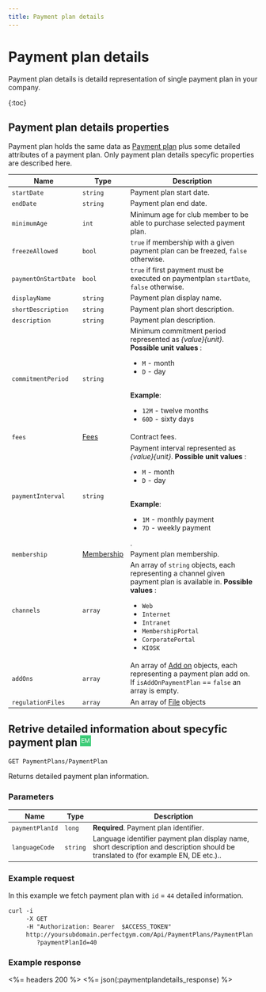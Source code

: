 ```yaml
---
title: Payment plan details
---
```


# Payment plan details

Payment plan details is detaild representation of single payment plan in your company. 

{:toc}


## Payment plan details properties

Payment plan holds the same data as [Payment plan][PaymentPlanProperties] plus some detailed attributes of a payment plan.
Only payment plan details specyfic properties are described here.


Name            	 | Type        				| Description
---------------------|--------------------------|---------------
`startDate`          |`string`     				| Payment plan start date.
`endDate`     		 |`string`     				| Payment plan end date.
`minimumAge`		 |`int`		   				| Minimum age for club member to be able to purchase selected payment plan.
`freezeAllowed`      |`bool`       				| `true` if membership with a given payment plan can be freezed, `false` otherwise.
`paymentOnStartDate` |`bool`       				| `true` if first payment must be executed on paymentplan `startDate`, `false` otherwise.
`displayName`		 |`string`     				| Payment plan display name.
`shortDescription`   |`string`     				| Payment plan short description.
`description`        |`string`     				| Payment plan description.
`commitmentPeriod`   |`string`     				| Minimum commitment period represented as _{value}{unit}_. **Possible unit values** : <br><ul><li>`M` - month</li><li>`D` - day</li></ul><br>**Example**: <br><ul><li>`12M` - twelve months</li><li>`60D` - sixty days</li></ul>
`fees`         		 |[Fees][Fees] 				| Contract fees.
`paymentInterval`    |`string` 	   				| Payment interval represented as _{value}{unit}_. **Possible unit values** : <br><ul><li>`M` - month</li><li>`D` - day</li></ul><br>**Example**: <br><ul><li>`1M` - monthly payment</li><li>`7D` - weekly payment</li></ul>.
`membership`		 |[Membership][Membership]	| Payment plan membership.
`channels`			 |`array`					| An array of `string` objects, each representing a channel given payment plan is available in. **Possible values** : <br><ul><li>`Web`</li><li>`Internet`</li><li>`Intranet`</li><li>`MembershipPortal`</li><li>`CorporatePortal`</li><li>`KIOSK`</li></ul>
`addOns`			 |`array`					| An array of [Add on][AddOn] objects, each representing a payment plan add on. If `isAddOnPaymentPlan` == `false` an array is empty.
`regulationFiles`    |`array`                   | An array of [File][File] objects




## Retrive detailed information about specyfic payment plan ![alt text][EM]

    GET PaymentPlans/PaymentPlan

Returns detailed payment plan information.


### Parameters

Name             | Type       | Description
-----------------|------------|------------
`paymentPlanId`  |`long`      | **Required**. Payment plan identifier.
`languageCode`   |`string`    | Language identifier payment plan display name, short description and description should be translated to (for example EN, DE etc.)..



### Example request

In this example we fetch payment plan with `id` = `44` detailed information.

``` command-line
curl -i 
     -X GET 
     -H "Authorization: Bearer  $ACCESS_TOKEN"  
     http://yoursubdomain.perfectgym.com/Api/PaymentPlans/PaymentPlan
     	?paymentPlanId=40     	
```


### Example response

<%= headers 200 %>
<%= json(:paymentplandetails_response) %>



[PaymentPlanProperties]: /api/memberships/paymentplans#properties 
[Fees]: /appendix/datatypes/contractfees
[Membership]: /api/memberships/memberships#properties
[AddOn]: /appendix/datatypes/paymentplanaddon
[File]: /appendix/datatypes/file

[EM]: /assets/images/employee.png "Employee mode"
[UM]: /assets/images/user.png "User mode"
